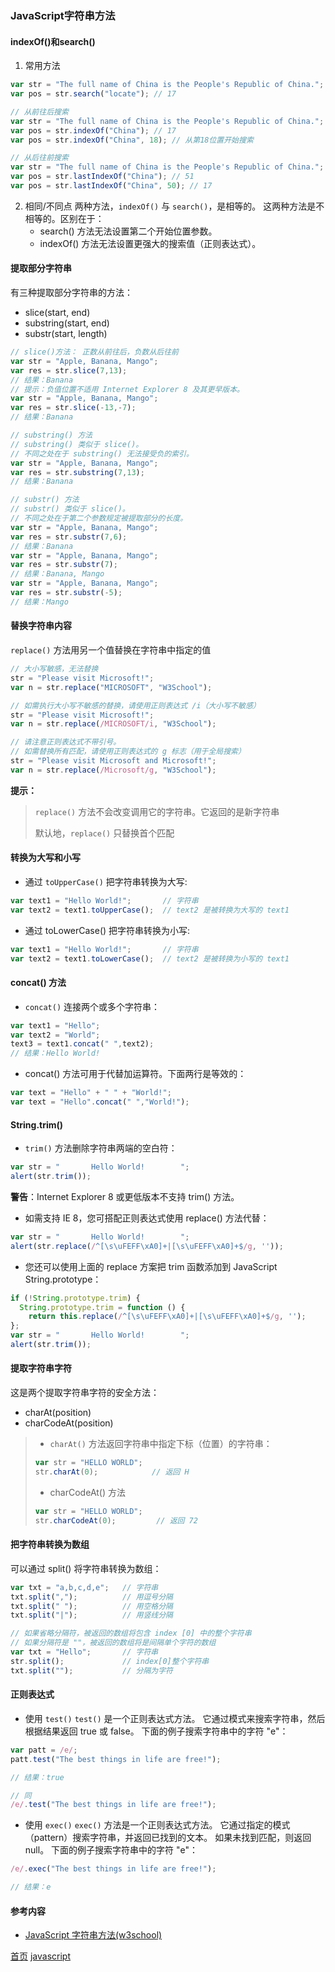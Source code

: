 ### JavaScript字符串方法

#### indexOf()和search()
1. 常用方法
  ```javascript
  var str = "The full name of China is the People's Republic of China.";
  var pos = str.search("locate"); // 17

  // 从前往后搜索
  var str = "The full name of China is the People's Republic of China.";
  var pos = str.indexOf("China"); // 17
  var pos = str.indexOf("China", 18); // 从第18位置开始搜索

  // 从后往前搜索
  var str = "The full name of China is the People's Republic of China.";
  var pos = str.lastIndexOf("China"); // 51
  var pos = str.lastIndexOf("China", 50); // 17
  ```
2. 相同/不同点
    两种方法，`indexOf()` 与 `search()`，是相等的。
    这两种方法是不相等的。区别在于：
    * search() 方法无法设置第二个开始位置参数。
    * indexOf() 方法无法设置更强大的搜索值（正则表达式）。

#### 提取部分字符串
有三种提取部分字符串的方法：
  * slice(start, end)
  * substring(start, end)
  * substr(start, length)

```javascript
// slice()方法： 正数从前往后，负数从后往前
var str = "Apple, Banana, Mango";
var res = str.slice(7,13);
// 结果：Banana
// 提示：负值位置不适用 Internet Explorer 8 及其更早版本。
var str = "Apple, Banana, Mango";
var res = str.slice(-13,-7);
// 结果：Banana

// substring() 方法
// substring() 类似于 slice()。
// 不同之处在于 substring() 无法接受负的索引。
var str = "Apple, Banana, Mango";
var res = str.substring(7,13);
// 结果：Banana

// substr() 方法
// substr() 类似于 slice()。
// 不同之处在于第二个参数规定被提取部分的长度。
var str = "Apple, Banana, Mango";
var res = str.substr(7,6);
// 结果：Banana
var str = "Apple, Banana, Mango";
var res = str.substr(7);
// 结果：Banana, Mango
var str = "Apple, Banana, Mango";
var res = str.substr(-5);
// 结果：Mango
```
#### 替换字符串内容
`replace()` 方法用另一个值替换在字符串中指定的值

```javascript
// 大小写敏感，无法替换
str = "Please visit Microsoft!";
var n = str.replace("MICROSOFT", "W3School");

// 如需执行大小写不敏感的替换，请使用正则表达式 /i（大小写不敏感）
str = "Please visit Microsoft!";
var n = str.replace(/MICROSOFT/i, "W3School");

// 请注意正则表达式不带引号。
// 如需替换所有匹配，请使用正则表达式的 g 标志（用于全局搜索）
str = "Please visit Microsoft and Microsoft!";
var n = str.replace(/Microsoft/g, "W3School");
```

**提示：**
> `replace()` 方法不会改变调用它的字符串。它返回的是新字符串 
> 
> 默认地，`replace()` 只替换首个匹配

#### 转换为大写和小写
* 通过 `toUpperCase()` 把字符串转换为大写:
```javascript
var text1 = "Hello World!";       // 字符串
var text2 = text1.toUpperCase();  // text2 是被转换为大写的 text1
```
* 通过 toLowerCase() 把字符串转换为小写:
```javascript
var text1 = "Hello World!";       // 字符串
var text2 = text1.toLowerCase();  // text2 是被转换为小写的 text1
```

#### concat() 方法
* `concat()` 连接两个或多个字符串：
```javascript
var text1 = "Hello";
var text2 = "World";
text3 = text1.concat(" ",text2);
// 结果：Hello World!
```
* concat() 方法可用于代替加运算符。下面两行是等效的：
```javascript
var text = "Hello" + " " + "World!";
var text = "Hello".concat(" ","World!");
```
#### String.trim()
* `trim()` 方法删除字符串两端的空白符：
```javascript
var str = "       Hello World!        ";
alert(str.trim());
```
**警告**：Internet Explorer 8 或更低版本不支持 trim() 方法。
* 如需支持 IE 8，您可搭配正则表达式使用 replace() 方法代替：
```javascript
var str = "       Hello World!        ";
alert(str.replace(/^[\s\uFEFF\xA0]+|[\s\uFEFF\xA0]+$/g, ''));
```
* 您还可以使用上面的 replace 方案把 trim 函数添加到 JavaScript String.prototype：
```javascript
if (!String.prototype.trim) {
  String.prototype.trim = function () {
    return this.replace(/^[\s\uFEFF\xA0]+|[\s\uFEFF\xA0]+$/g, '');
};
var str = "       Hello World!        ";
alert(str.trim());
```
#### 提取字符串字符
这是两个提取字符串字符的安全方法：
* charAt(position)
* charCodeAt(position)
> * `charAt()` 方法返回字符串中指定下标（位置）的字符串：
> ```javascript
> var str = "HELLO WORLD";
> str.charAt(0);            // 返回 H
> ```
> * charCodeAt() 方法
> ```javascript
> var str = "HELLO WORLD";
> str.charCodeAt(0);         // 返回 72
> ```

####  把字符串转换为数组 
可以通过 split() 将字符串转换为数组： 
```javascript
var txt = "a,b,c,d,e";   // 字符串
txt.split(",");          // 用逗号分隔
txt.split(" ");          // 用空格分隔
txt.split("|");          // 用竖线分隔

// 如果省略分隔符，被返回的数组将包含 index [0] 中的整个字符串
// 如果分隔符是 ""，被返回的数组将是间隔单个字符的数组
var txt = "Hello";       // 字符串
str.split();             // index[0]整个字符串
txt.split("");           // 分隔为字符
```
#### 正则表达式 
* 使用 `test()`
`test()` 是一个正则表达式方法。
它通过模式来搜索字符串，然后根据结果返回 true 或 false。
下面的例子搜索字符串中的字符 "e"： 

```javascript
var patt = /e/;
patt.test("The best things in life are free!"); 

// 结果：true

// 同
/e/.test("The best things in life are free!");
```
* 使用 `exec()`
`exec()` 方法是一个正则表达式方法。
它通过指定的模式（pattern）搜索字符串，并返回已找到的文本。
如果未找到匹配，则返回 null。
下面的例子搜索字符串中的字符 "e"：

```javascript
/e/.exec("The best things in life are free!");

// 结果：e
```

#### 参考内容
* [JavaScript 字符串方法(w3school)](https://www.w3school.com.cn/js/js_string_methods.asp)

[首页](../../README.md)  [javascript](javascript.md)